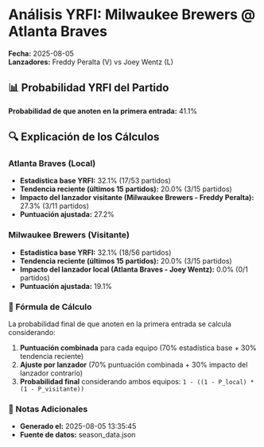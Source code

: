 # Análisis YRFI: Milwaukee Brewers @ Atlanta Braves

**Fecha:** 2025-08-05  
**Lanzadores:** Freddy Peralta (V) vs Joey Wentz (L)

## 📊 Probabilidad YRFI del Partido

**Probabilidad de que anoten en la primera entrada:** 41.1%

## 🔍 Explicación de los Cálculos

### Atlanta Braves (Local)
- **Estadística base YRFI:** 32.1% (17/53 partidos)
- **Tendencia reciente (últimos 15 partidos):** 20.0% (3/15 partidos)
- **Impacto del lanzador visitante (Milwaukee Brewers - Freddy Peralta):** 27.3% (3/11 partidos)
- **Puntuación ajustada:** 27.2%

### Milwaukee Brewers (Visitante)
- **Estadística base YRFI:** 32.1% (18/56 partidos)
- **Tendencia reciente (últimos 15 partidos):** 20.0% (3/15 partidos)
- **Impacto del lanzador local (Atlanta Braves - Joey Wentz):** 0.0% (0/1 partidos)
- **Puntuación ajustada:** 19.1%

### 📝 Fórmula de Cálculo

La probabilidad final de que anoten en la primera entrada se calcula considerando:
1. **Puntuación combinada** para cada equipo (70% estadística base + 30% tendencia reciente)
2. **Ajuste por lanzador** (70% puntuación combinada + 30% impacto del lanzador contrario)
3. **Probabilidad final** considerando ambos equipos: `1 - ((1 - P_local) * (1 - P_visitante))`

### 📌 Notas Adicionales

- **Generado el:** 2025-08-05 13:35:45
- **Fuente de datos:** season_data.json

